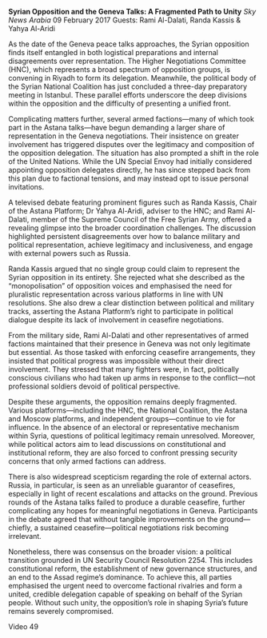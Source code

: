 **Syrian Opposition and the Geneva Talks: A Fragmented Path to Unity** _Sky News Arabia_ 09 February 2017 Guests: Rami Al-Dalati, Randa Kassis & Yahya Al-Aridi

As the date of the Geneva peace talks approaches, the Syrian opposition finds itself entangled in both logistical preparations and internal disagreements over representation. The Higher Negotiations Committee (HNC), which represents a broad spectrum of opposition groups, is convening in Riyadh to form its delegation. Meanwhile, the political body of the Syrian National Coalition has just concluded a three-day preparatory meeting in Istanbul. These parallel efforts underscore the deep divisions within the opposition and the difficulty of presenting a unified front.

Complicating matters further, several armed factions—many of which took part in the Astana talks—have begun demanding a larger share of representation in the Geneva negotiations. Their insistence on greater involvement has triggered disputes over the legitimacy and composition of the opposition delegation. The situation has also prompted a shift in the role of the United Nations. While the UN Special Envoy had initially considered appointing opposition delegates directly, he has since stepped back from this plan due to factional tensions, and may instead opt to issue personal invitations.

A televised debate featuring prominent figures such as Randa Kassis, Chair of the Astana Platform; Dr Yahya Al-Aridi, adviser to the HNC; and Rami Al-Dalati, member of the Supreme Council of the Free Syrian Army, offered a revealing glimpse into the broader coordination challenges. The discussion highlighted persistent disagreements over how to balance military and political representation, achieve legitimacy and inclusiveness, and engage with external powers such as Russia.

Randa Kassis argued that no single group could claim to represent the Syrian opposition in its entirety. She rejected what she described as the “monopolisation” of opposition voices and emphasised the need for pluralistic representation across various platforms in line with UN resolutions. She also drew a clear distinction between political and military tracks, asserting the Astana Platform’s right to participate in political dialogue despite its lack of involvement in ceasefire negotiations.

From the military side, Rami Al-Dalati and other representatives of armed factions maintained that their presence in Geneva was not only legitimate but essential. As those tasked with enforcing ceasefire arrangements, they insisted that political progress was impossible without their direct involvement. They stressed that many fighters were, in fact, politically conscious civilians who had taken up arms in response to the conflict—not professional soldiers devoid of political perspective.

Despite these arguments, the opposition remains deeply fragmented. Various platforms—including the HNC, the National Coalition, the Astana and Moscow platforms, and independent groups—continue to vie for influence. In the absence of an electoral or representative mechanism within Syria, questions of political legitimacy remain unresolved. Moreover, while political actors aim to lead discussions on constitutional and institutional reform, they are also forced to confront pressing security concerns that only armed factions can address.

There is also widespread scepticism regarding the role of external actors. Russia, in particular, is seen as an unreliable guarantor of ceasefires, especially in light of recent escalations and attacks on the ground. Previous rounds of the Astana talks failed to produce a durable ceasefire, further complicating any hopes for meaningful negotiations in Geneva. Participants in the debate agreed that without tangible improvements on the ground—chiefly, a sustained ceasefire—political negotiations risk becoming irrelevant.

Nonetheless, there was consensus on the broader vision: a political transition grounded in UN Security Council Resolution 2254. This includes constitutional reform, the establishment of new governance structures, and an end to the Assad regime’s dominance. To achieve this, all parties emphasised the urgent need to overcome factional rivalries and form a united, credible delegation capable of speaking on behalf of the Syrian people. Without such unity, the opposition’s role in shaping Syria’s future remains severely compromised.

Video 49